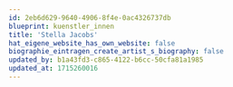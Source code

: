 ```yaml
---
id: 2eb6d629-9640-4906-8f4e-0ac4326737db
blueprint: kuenstler_innen
title: 'Stella Jacobs'
hat_eigene_website_has_own_website: false
biographie_eintragen_create_artist_s_biography: false
updated_by: b1a43fd3-c865-4122-b6cc-50cfa81a1985
updated_at: 1715260016
---
```

